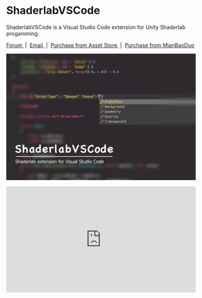 # ShaderlabVSCode 

ShaderlabVSCode is a Visual Studio Code extension for Unity Shaderlab progamming.

 <a href='http://forum.unity3d.com/threads/403471/'  target='_blank'> Forum </a> &nbsp;|&nbsp; <a href='mailto:amlovey@qq.com'> Email </a> &nbsp;|&nbsp; <a href='https://assetstore.unity.com/packages/slug/94653?aid=1011lGoJ'  target='_blank'> Purchase from Asset Store </a> &nbsp;|&nbsp; <a href='https://mbd.pub/o/bread/Yp2Ylw==' target='_blank'> Purchase from MianBaoDuo </a>
 
 ![Preview](./assets/NewBanner.png)

<div style='position:relative;width:100%;height:0px;padding-bottom:55.99%'>
<iframe style="position: absolute;left:0;top:0;width:100%;height:100%" src="https://www.youtube.com/embed/d9ZNNEcZOOs" frameborder="0" allowfullscreen></iframe>
</div>